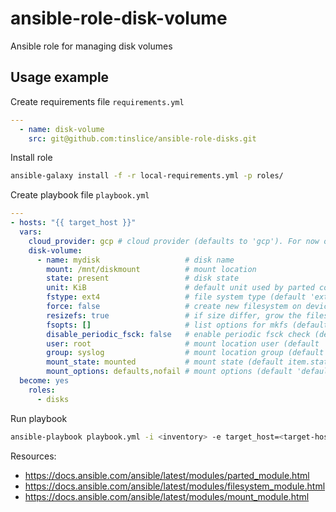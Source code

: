# ansible-role-disk-volume

Ansible role for managing disk volumes

## Usage example

Create requirements file `requirements.yml`

```yml
---
  - name: disk-volume
    src: git@github.com:tinslice/ansible-role-disks.git
```

Install role

```bash
ansible-galaxy install -f -r local-requirements.yml -p roles/
```

Create playbook file `playbook.yml`

```yml
---
- hosts: "{{ target_host }}"
  vars:
    cloud_provider: gcp # cloud provider (defaults to 'gcp'). For now only 'gcp' support is implemented 
    disk-volume:
      - name: mydisk                   # disk name
        mount: /mnt/diskmount          # mount location
        state: present                 # disk state                        | possible values: [ 'present', 'absent' ]
        unit: KiB                      # default unit used by parted command (default 'KiB')
        fstype: ext4                   # file system type (default 'ext4') | possible values: [ 'aix', 'amiga', 'bsd', 'dvh', 'gpt', 'loop', 'mac', 'msdos', 'pc98', 'sun' ]
        force: false                   # create new filesystem on devices that already has filesystem (default false)
        resizefs: true                 # if size differ, grow the filesystem into the space (default true)
        fsopts: []                     # list options for mkfs (default omit)
        disable_periodic_fsck: false   # enable periodic fsck check (default false)
        user: root                     # mount location user (default 'root')
        group: syslog                  # mount location group (default 'root')
        mount_state: mounted           # mount state (default item.state)  | possible values: [ 'absent', 'mounted', 'present', 'unmounted' ]
        mount_options: defaults,nofail # mount options (default 'defaults,nofail') 
  become: yes
    roles:
      - disks
```

Run playbook

```bash
ansible-playbook playbook.yml -i <inventory> -e target_host=<target-host> 
```

Resources:

- <https://docs.ansible.com/ansible/latest/modules/parted_module.html>
- <https://docs.ansible.com/ansible/latest/modules/filesystem_module.html>
- <https://docs.ansible.com/ansible/latest/modules/mount_module.html>
